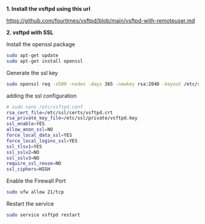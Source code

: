 
**1. Install the vsftpd using this url** 

https://github.com/fourtimes/vsftpd/blob/main/vsftpd-with-remoteuser.md

**2. vsftpd with SSL**

Install the openssl package
```sh
sudo apt-get update
sudo apt-get install openssl
```
Generate the ssl key
```sh
sudo openssl req -x509 -nodes -days 365 -newkey rsa:2048 -keyout /etc/ssl/private/vsftpd.key -out /etc/ssl/certs/vsftpd.crt
```
adding the ssl configuration
```sh
# sudo nano /etc/vsftpd.conf
rsa_cert_file=/etc/ssl/certs/vsftpd.crt
rsa_private_key_file=/etc/ssl/private/vsftpd.key
ssl_enable=YES
allow_anon_ssl=NO
force_local_data_ssl=YES
force_local_logins_ssl=YES
ssl_tlsv1=YES
ssl_sslv2=NO
ssl_sslv3=NO
require_ssl_reuse=NO
ssl_ciphers=HIGH
```
Enable the Firewall Port
```sh
sudo ufw allow 21/tcp
```
Restart the service
```sh
sudo service vsftpd restart
```
